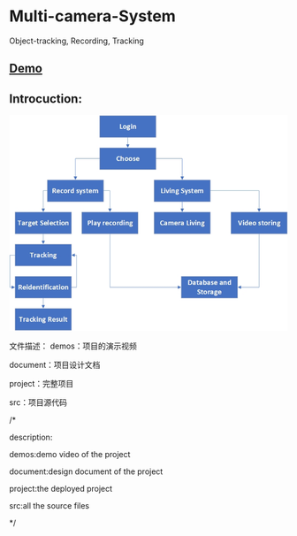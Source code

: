 # Multi-camera-System
Object-tracking, Recording, Tracking
## [Demo](https://drive.google.com/open?id=0B1ThsRTlTqbQcXN2RmVmQ0l2WTg)
## Introcuction:

![Image text](https://github.com/sky006/Multi-camera-System/blob/master/architecture.jpg)

文件描述：
demos：项目的演示视频

document：项目设计文档

project：完整项目

src：项目源代码


/*

description:

demos:demo video of the project

document:design document of the project

project:the deployed project

src:all the source files

*/

